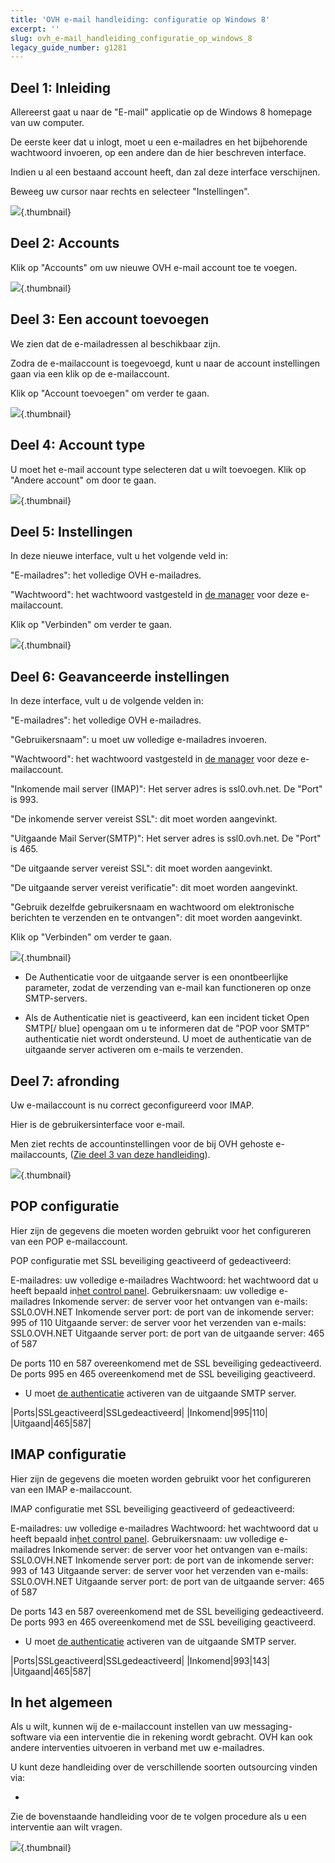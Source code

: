 ```yaml
---
title: 'OVH e-mail handleiding: configuratie op Windows 8'
excerpt: ''
slug: ovh_e-mail_handleiding_configuratie_op_windows_8
legacy_guide_number: g1281
---
```



## Deel 1: Inleiding
Allereerst gaat u naar de "E-mail" applicatie op de Windows 8 homepage van uw computer. 

De eerste keer dat u inlogt, moet u een e-mailadres en het bijbehorende wachtwoord invoeren, op een andere dan de hier beschreven interface. 

Indien u al een bestaand account heeft, dan zal deze interface verschijnen.

Beweeg uw cursor naar rechts en selecteer "Instellingen".

![](images/img_1142.jpg){.thumbnail}


## Deel 2: Accounts
Klik op "Accounts" om uw nieuwe OVH e-mail account toe te voegen.

![](images/img_1143.jpg){.thumbnail}


## Deel 3: Een account toevoegen
We zien dat de e-mailadressen al beschikbaar zijn.

Zodra de e-mailaccount is toegevoegd, kunt u naar de account instellingen gaan via een klik op de e-mailaccount.

Klik op "Account toevoegen"  om verder te gaan.

![](images/img_1144.jpg){.thumbnail}


## Deel 4: Account type
U moet het e-mail account type selecteren dat u wilt toevoegen. 
Klik op "Andere account" om door te gaan.

![](images/img_1145.jpg){.thumbnail}


## Deel 5: Instellingen
In deze nieuwe interface, vult u het volgende veld in: 

"E-mailadres": het volledige OVH e-mailadres. 

"Wachtwoord": het wachtwoord vastgesteld in [de manager](https://www.ovh.com/managerv3/l) voor deze e-mailaccount.

Klik op "Verbinden" om verder te gaan.

![](images/img_1146.jpg){.thumbnail}


## Deel 6: Geavanceerde instellingen
In deze interface, vult u de volgende velden in: 

"E-mailadres": het volledige OVH e-mailadres.

"Gebruikersnaam": u moet uw volledige e-mailadres invoeren.

"Wachtwoord": het wachtwoord vastgesteld in [de manager](https://www.ovh.com/managerv3) voor deze e-mailaccount.

"Inkomende mail server (IMAP)":
Het server adres is ssl0.ovh.net.
De "Port" is 993.

"De inkomende server vereist SSL": dit moet worden aangevinkt.

"Uitgaande Mail Server(SMTP)":
Het server adres is ssl0.ovh.net.
De "Port" is 465.

"De uitgaande server vereist SSL": dit moet worden aangevinkt.

"De uitgaande server vereist verificatie": dit moet worden aangevinkt.

"Gebruik dezelfde gebruikersnaam en wachtwoord om elektronische berichten te verzenden en te ontvangen": dit moet worden aangevinkt.

Klik op "Verbinden" om verder te gaan.

![](images/img_1147.jpg){.thumbnail}

- De Authenticatie voor de uitgaande server is een onontbeerlijke parameter, zodat de verzending van e-mail kan functioneren op onze SMTP-servers.

- Als de Authenticatie niet is geactiveerd, kan een incident ticket Open SMTP[/ blue] opengaan om u te informeren dat de "POP voor SMTP" authenticatie niet wordt ondersteund. U moet de authenticatie van de uitgaande server activeren om e-mails te verzenden.




## Deel 7: afronding
Uw e-mailaccount is nu correct geconfigureerd voor IMAP.

Hier is de gebruikersinterface voor e-mail.

Men ziet rechts de accountinstellingen voor de bij OVH gehoste e-mailaccounts, ([Zie deel 3 van deze handleiding](#configuration_protocole_imap_partie_3_ajouter_un_compte)).

![](images/img_1148.jpg){.thumbnail}


## POP configuratie
Hier zijn de gegevens die moeten worden gebruikt voor het configureren van een POP e-mailaccount.

POP configuratie met SSL beveiliging geactiveerd of gedeactiveerd:

E-mailadres: uw volledige e-mailadres 
Wachtwoord: het wachtwoord dat u heeft bepaald in[het control panel](https://www.ovh.com/managerv3/).
Gebruikersnaam: uw volledige e-mailadres
Inkomende server: de server voor het ontvangen van e-mails: SSL0.OVH.NET
Inkomende server port: de port van de inkomende server: 995 of 110
Uitgaande server: de server voor het verzenden van e-mails: SSL0.OVH.NET
Uitgaande server port: de port van de uitgaande server: 465 of 587

De ports 110 en 587 overeenkomend met de SSL beveiliging gedeactiveerd.
De ports 995 en 465 overeenkomend met de SSL beveiliging geactiveerd.


- U moet [de authenticatie](#configuration_protocole_imap_partie_6_parametres_avances) activeren van de uitgaande SMTP server.


|Ports|SSLgeactiveerd|SSLgedeactiveerd|
|Inkomend|995|110|
|Uitgaand|465|587|




## IMAP configuratie
Hier zijn de gegevens die moeten worden gebruikt voor het configureren van een IMAP e-mailaccount.

IMAP configuratie met SSL beveiliging geactiveerd of gedeactiveerd:

E-mailadres: uw volledige e-mailadres 
Wachtwoord: het wachtwoord dat u heeft bepaald in[het control panel](https://www.ovh.com/managerv3/).
Gebruikersnaam: uw volledige e-mailadres
Inkomende server: de server voor het ontvangen van e-mails: SSL0.OVH.NET
Inkomende server port: de port van de inkomende server: 993 of 143
Uitgaande server: de server voor het verzenden van e-mails: SSL0.OVH.NET
Uitgaande server port: de port van de uitgaande server: 465 of 587

De ports 143 en 587 overeenkomend met de SSL beveiliging gedeactiveerd.
De ports 993 en 465 overeenkomend met de SSL beveiliging geactiveerd.


- U moet [de authenticatie](#configuration_protocole_imap_partie_6_parametres_avances) activeren van de uitgaande SMTP server.


|Ports|SSLgeactiveerd|SSLgedeactiveerd|
|Inkomend|993|143|
|Uitgaand|465|587|




## In het algemeen
Als u wilt, kunnen wij de e-mailaccount instellen van uw messaging-software via een interventie die in rekening wordt gebracht. OVH kan ook andere interventies uitvoeren in verband met uw e-mailadres.

U kunt deze handleiding over de verschillende soorten outsourcing vinden via:

- []({legacy}1683)


Zie de bovenstaande handleiding voor de te volgen procedure als u een interventie aan wilt vragen.

![](images/img_2500.jpg){.thumbnail}

